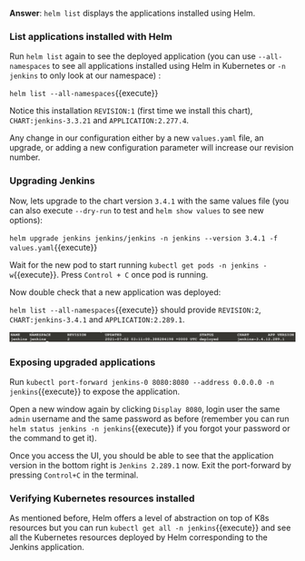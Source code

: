 **Answer**: `helm list` displays the applications installed using Helm.


### List applications installed with Helm

Run `helm list` again to see the deployed application (you can use `--all-namespaces` to see all applications installed using Helm in Kubernetes or `-n jenkins` to only look at our namespace) :

`helm list --all-namespaces`{{execute}}

Notice this installation `REVISION:1` (first time we install this chart), `CHART:jenkins-3.3.21` and `APPLICATION:2.277.4`. 

Any change in our configuration either by a new `values.yaml` file, an upgrade, or adding a new configuration parameter will increase our revision number.


### Upgrading Jenkins

Now, lets upgrade to the chart version `3.4.1` with the same values file (you can also execute `--dry-run` to test and `helm show values` to see new options):

`helm upgrade jenkins jenkins/jenkins -n jenkins --version 3.4.1 -f values.yaml`{{execute}}

Wait for the new pod to start running `kubectl get pods -n jenkins -w`{{execute}}. Press `Control + C` once pod is running.

Now double check that a new application was deployed:

`helm list --all-namespaces`{{execute}} should provide `REVISION:2`, `CHART:jenkins-3.4.1` and `APPLICATION:2.289.1`. 

![upgrade](./../assets/upgrade.png)


### Exposing upgraded applications

Run `kubectl port-forward jenkins-0 8080:8080 --address 0.0.0.0 -n jenkins`{{execute}} to expose the application. 

Open a new window again by clicking `Display 8080`, login user the same `admin` username and the same password as before (remember you can run `helm status jenkins -n jenkins`{{execute}} if you forgot your password or the command to get it). 

Once you access the UI, you should be able to see that the application version in the bottom right is `Jenkins 2.289.1` now. Exit the port-forward by pressing `Control+C` in the terminal.


### Verifying Kubernetes resources installed

As mentioned before, Helm offers a level of abstraction on top of K8s resources but you can run  `kubectl get all -n jenkins`{{execute}} and see all the Kubernetes resources deployed by Helm corresponding to the Jenkins application. 

